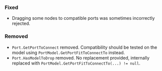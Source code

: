 ### Fixed
- Dragging some nodes to compatible ports was sometimes incorrectly rejected.

### Removed
- `Port.GetPortToConnect` removed. Compatibility should be tested on the model using `PortModel.GetPortFitToConnectTo` instead.
- `Port.HasModelToDrop` removed. No replacement provided, internally replaced with `PortModel.GetPortFitToConnectTo(...) != null`.
